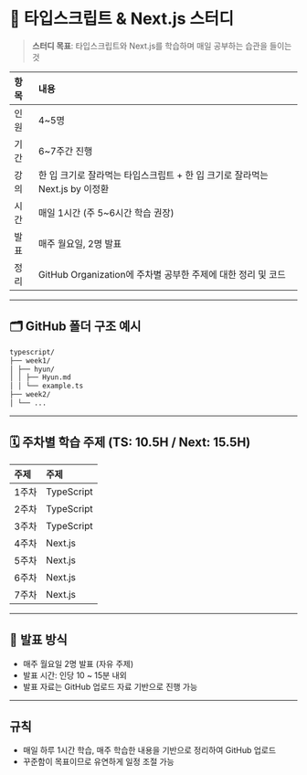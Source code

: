 # 📘 **타입스크립트 & Next.js 스터디**

> **스터디 목표**: 타입스크립트와 Next.js를 학습하며 매일 공부하는 습관을 들이는 것

| 항목 | 내용                                                                         |
| :--- | :--------------------------------------------------------------------------- |
| 인원 | 4~5명                                                                        |
| 기간 | 6~7주간 진행                                            |
| 강의 | 한 입 크기로 잘라먹는 타입스크립트 + 한 입 크기로 잘라먹는 Next.js by 이정환 |
| 시간 | 매일 1시간 (주 5~6시간 학습 권장)                                                                  |
| 발표 | 매주 월요일, 2명 발표                                                      |
| 정리 | GitHub Organization에 주차별 공부한 주제에 대한 정리 및 코드                 |

---

## 🗂️ GitHub 폴더 구조 예시

```bash
typescript/
├── week1/
│ ├── hyun/
│ │ ├── Hyun.md
│ │ └── example.ts
├── week2/
│ └── ...
```

---

## 🗓️ 주차별 학습 주제 (TS: 10.5H / Next: 15.5H)

| 주제  | 주제       |
| :---- | :--------- |
| 1주차 | TypeScript |
| 2주차 | TypeScript |
| 3주차 | TypeScript |
| 4주차 | Next.js    |
| 5주차 | Next.js    |
| 6주차 | Next.js    |
| 7주차 | Next.js    |

---

## 📣 발표 방식

- 매주 월요일 2명 발표 (자유 주제)
- 발표 시간: 인당 10 ~ 15분 내외
- 발표 자료는 GitHub 업로드 자료 기반으로 진행 가능

---

## 규칙

- 매일 하루 1시간 학습, 매주 학습한 내용을 기반으로 정리하여 GitHub 업로드
- 꾸준함이 목표이므로 유연하게 일정 조절 가능
